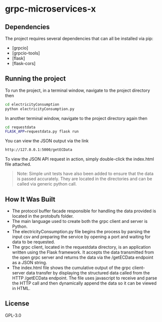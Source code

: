 # grpc-microservices-x
## Dependencies
The project requires several dependencies that can all be installed via pip:
- [grpcio] 
- [grpcio-tools] 
- [flask] 
- [flask-cors] 
## Running the project

To run the project, in a terminal window, navigate to the project directory then 
```sh
cd electricityConsumption
python electricityConsumption.py
```
In another terminal window, navigate to the project directory again then
```sh
cd requestdata
FLASK_APP=requestdata.py flask run
```
You can view the JSON output via the link
```sh
http://127.0.0.1:5000/getECData
```
To view the JSON API request in action, simply double-click the index.html file attached.
> Note: Simple unit tests have also been added to ensure that the data is passed accurately. They are located in the directories and can be called via generic python call.
## How It Was Built
- The protocol buffer facade responsible for handling the data provided is located in the protobufs folder.
- The main language used to create both the grpc client and server is Python.
- The electricityConsumption.py file begins the process by parsing the input csv and preparing the service by opening a port and waiting for data to be requested.
- The grpc client, located in the requestdata directory, is an application written using the Flask framework. It accepts the data transmitted from the open grpc server and returns the data via the /getECData endpoint as a JSON string. 
- The index.html file shows the cumulative output of the grpc client-server data transfer by displaying the structured data called from the HTTP /getECData endpoint. The file uses javascript to receive and parse the HTTP call and then dynamically append the data so it can be viewed in HTML. 
## License
GPL-3.0
